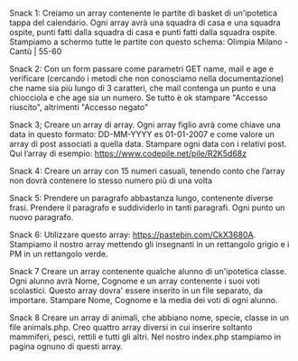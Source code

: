 Snack 1:
Creiamo un array contenente le partite di basket di un'ipotetica tappa del calendario. Ogni array avrà una squadra di casa e una squadra ospite, punti fatti dalla squadra di casa e punti fatti dalla squadra ospite. Stampiamo a schermo tutte le partite con questo schema:
Olimpia Milano - Cantù | 55-60

Snack 2:
Con un form passare come parametri GET name, mail e age e verificare (cercando i metodi che non conosciamo nella documentazione) che name sia più lungo di 3 caratteri, che mail contenga un punto e una chiocciola e che age sia un numero. Se tutto è ok stampare "Accesso riuscito", altrimenti "Accesso negato"

Snack 3;
Creare un array di array. Ogni array figlio avrà come chiave una data in questo formato: DD-MM-YYYY es 01-01-2007 e come valore un array di post associati a quella data. Stampare ogni data con i relativi post.
Qui l’array di esempio: https://www.codepile.net/pile/R2K5d68z

Snack 4:
Creare un array con 15 numeri casuali, tenendo conto che l’array non dovrà contenere lo stesso numero più di una volta

Snack 5:
Prendere un paragrafo abbastanza lungo, contenente diverse frasi. Prendere il paragrafo e suddividerlo in tanti paragrafi. Ogni punto un nuovo paragrafo.

Snack 6:
Utilizzare questo array: https://pastebin.com/CkX3680A. Stampiamo il nostro array mettendo gli insegnanti in un rettangolo grigio e i PM in un rettangolo verde.

Snack 7
Creare un array contenente qualche alunno di un'ipotetica classe. Ogni alunno avrà Nome, Cognome e un array contenente i suoi voti scolastici. 
Questo array dovra' essere inserito in un file separato, da importare.
Stampare Nome, Cognome e la media dei voti di ogni alunno.

Snack 8
Creare un array di animali, che abbiano nome, specie, classe in un file animals.php. Creo quattro array diversi in cui inserire soltanto mammiferi, pesci, rettili e tutti gli altri. Nel nostro index.php stampiamo in pagina ognuno di questi array.